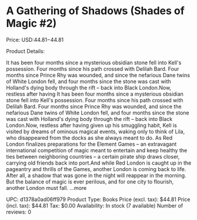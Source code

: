 # A Gathering of Shadows (Shades of Magic #2)

Price: USD:$44.81-$44.81

Product Details:

It has been four months since a mysterious obsidian stone fell into Kell's possession. Four months since his path crossed with Delilah Bard. Four months since Prince Rhy was wounded, and since the nefarious Dane twins of White London fell, and four months since the stone was cast with Holland's dying body through the rift – back into Black London.Now, restless after having It has been four months since a mysterious obsidian stone fell into Kell's possession. Four months since his path crossed with Delilah Bard. Four months since Prince Rhy was wounded, and since the nefarious Dane twins of White London fell, and four months since the stone was cast with Holland's dying body through the rift – back into Black London.Now, restless after having given up his smuggling habit, Kell is visited by dreams of ominous magical events, waking only to think of Lila, who disappeared from the docks as she always meant to do. As Red London finalizes preparations for the Element Games – an extravagant international competition of magic meant to entertain and keep healthy the ties between neighboring countries – a certain pirate ship draws closer, carrying old friends back into port.And while Red London is caught up in the pageantry and thrills of the Games, another London is coming back to life. After all, a shadow that was gone in the night will reappear in the morning. But the balance of magic is ever perilous, and for one city to flourish, another London must fall. ...more

UPC: d1378a0ad06ff979
Product Type: Books
Price (excl. tax): $44.81
Price (incl. tax): $44.81
Tax: $0.00
Availability: In stock (7 available)
Number of reviews: 0